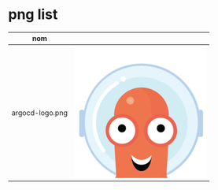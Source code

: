 # png list



| nom  |  |
|------------- | :-------------: |
| argocd-logo.png |![](https://github.com/passmanSA/public-icons/blob/master/png/argocd-logo.png?s=100 )  |
